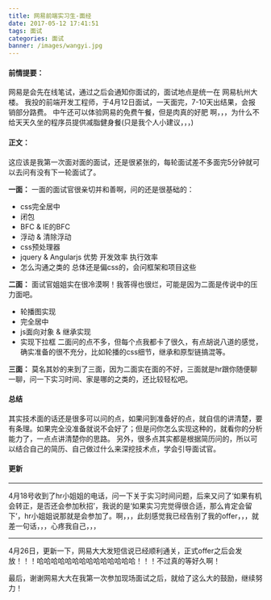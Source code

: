 ```yaml
---
title: 网易前端实习生-面经
date: 2017-05-12 17:41:51
tags: 面试
categories: 面试
banner: /images/wangyi.jpg
---
```


#### 前情提要：
网易是会先在线笔试，通过之后会通知你面试的，面试地点是统一在 网易杭州大楼。
我投的前端开发工程师，于4月12日面试，一天面完，7-10天出结果，会报销部分路费。
中午还可以体验网易的免费午餐，但是肉真的好肥 啊，，，为什么不给天天久坐的程序员提供减脂健身餐(只是我个人小建议，，，)

<!--more-->
#### 正文：
这应该是我第一次面对面的面试，还是很紧张的，每轮面试差不多面完5分钟就可以去问有没有下一轮面试了。

**一面：**
一面的面试官很亲切并和善啊，问的还是很基础的：
- css完全居中
- 闭包
- BFC & IE的BFC
- 浮动 & 清除浮动
- css预处理器
- jquery & Angularjs 优势 开发效率 执行效率
- 怎么沟通之类的
总体还是偏css的，会问框架和项目这些

**二面：**
面试官姐姐实在很冷漠啊！我答得也很烂，可能是因为二面是传说中的压力面吧。
- 轮播图实现
- 完全居中
- js面向对象 & 继承实现
- 实现下拉框
二面问的点不多，但每个点我都卡了很久，有点胡说八道的感觉，确实准备的很不充分，比如轮播的css细节，继承和原型链搞混等。

**三面：**
莫名其妙的来到了三面，因为二面实在面的不好，三面就是hr跟你随便聊一聊，问一下实习时间、家是哪的之类的，还比较轻松吧。

#### 总结
其实技术面的话还是很多可以问的点，如果问到准备好的点，就自信的讲清楚，要有条理。如果完全没准备就说不会好了；但是问你怎么实现这种的，就看你的分析能力了，一点点讲清楚你的思路。
另外，很多点其实都是根据简历问的，所以可以结合自己的简历、自己做过什么来深挖技术点，学会引导面试官。

#### 更新
-----------------------------------
4月18号收到了hr小姐姐的电话，问一下关于实习时间问题，后来又问了‘如果有机会转正，是否还会参加秋招’，我说的是‘如果实习完觉得很合适，那么肯定会留下’，hr小姐姐说那就是会参加了。啊，，，此刻感觉我已经告别了我的offer，，，就差一句话，，，心疼我自己，，，

---------------------------------
4月26日，更新一下，网易大大发短信说已经顺利通关，正式offer之后会发放！！！哈哈哈哈哈哈哈哈哈哈哈哈哈哈！！！不过真的等好久啊！

最后，谢谢网易大大在我第一次参加现场面试之后，就给了这么大的鼓励，继续努力！
